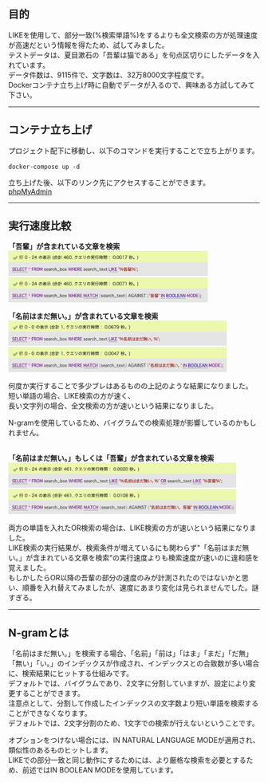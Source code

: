 ## 目的

LIKEを使用して、部分一致(%検索単語%)をするよりも全文検索の方が処理速度が高速だという情報を得たため、試してみました。<br>
テストデータは、夏目漱石の「吾輩は猫である」を句点区切りにしたデータを入れています。<br>
データ件数は、9115件で、文字数は、32万8000文字程度です。<br>
Dockerコンテナ立ち上げ時に自動でデータが入るので、興味ある方試してみて下さい。

---

## コンテナ立ち上げ
プロジェクト配下に移動し、以下のコマンドを実行することで立ち上がります。
```
docker-compose up -d
```

立ち上げた後、以下のリンク先にアクセスすることができます。<br>
[phpMyAdmin](http://localhost:8888/)

---

## 実行速度比較
**「吾輩」が含まれている文章を検索**<br>
<img src="./img/1.png" height="50px" alt="SELECT * FROM search_box WHERE search_text LIKE '%吾輩%';"><br>
<img src="./img/2.png" height="50px" alt="SELECT * FROM search_box WHERE MATCH (search_text) AGAINST ('吾輩' IN BOOLEAN MODE);">

**「名前はまだ無い。」が含まれている文章を検索**<br>
<img src="./img/3.png" height="50px" alt="SELECT * FROM search_box WHERE search_text LIKE '%名前はまだ無い。%';"><br>
<img src="./img/4.png" height="50px" alt="SELECT * FROM search_box WHERE MATCH (search_text) AGAINST ('名前はまだ無い。' IN BOOLEAN MODE);">

何度か実行することで多少ブレはあるものの上記のような結果になりました。<br>
短い単語の場合、LIKE検索の方が速く、<br>
長い文字列の場合、全文検索の方が速いという結果になりました。<br>

N-gramを使用しているため、バイグラムでの検索処理が影響しているのかもしれません。
<br><br>

**「名前はまだ無い。」もしくは「吾輩」が含まれている文章を検索**<br>
<img src="./img/5.png" height="50px" alt="SELECT * FROM search_box WHERE search_text LIKE '%名前はまだ無い。%' OR search_text LIKE '%吾輩%';"><br>
<img src="./img/6.png" height="50px" alt="SELECT * FROM search_box WHERE MATCH (search_text) AGAINST ('名前はまだ無い。 吾輩' IN BOOLEAN MODE);">

両方の単語を入れたOR検索の場合は、LIKE検索の方が速いという結果になりました。<br>
LIKE検索の実行結果が、検索条件が増えているにも関わらず"「名前はまだ無い。」が含まれている文章を検索"の実行速度よりも検索速度が速いのに違和感を覚えました。<br>
もしかしたらOR以降の吾輩の部分の速度のみが計測されたのではないかと思い、順番を入れ替えてみましたが、速度にあまり変化は見られませんでした。謎すぎる。<br>

---

## N-gramとは
「名前はまだ無い。」を検索する場合、「名前」「前は」「はま」「まだ」「だ無」「無い」「い。」のインデックスが作成され、インデックスとの合致数が多い場合に、検索結果にヒットする仕組みです。<br>
デフォルトでは、バイグラムであり、2文字に分割していますが、設定により変更することができます。<br>
注意点として、分割して作成したインデックスの文字数より短い単語を検索することができなくなります。<br>
デフォルトでは、2文字分割のため、1文字での検索が行えないということです。<br>

オプションをつけない場合には、IN NATURAL LANGUAGE MODEが適用され、類似性のあるものヒットします。<br>
LIKEでの部分一致と同じ動作にするためには、より厳格な検索を必要とするため、前述ではIN BOOLEAN MODEを使用しています。
